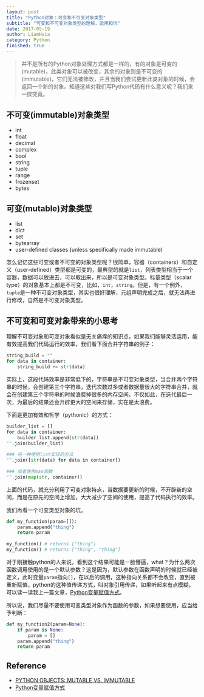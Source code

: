 ```yaml
---
layout: post
title: "Python对象：可变和不可变对象类型"
subtitle: "可变和不可变对象类型的理解，运用和坑"
date: 2017-05-19
author: LiamHsia
category: Python
finished: true
---
```


>并不是所有的Python对象处理方式都是一样的，有的对象是可变的(mutable)，此类对象可以被改变，其余的对象则是不可变的(immutable)，它们无法被修改，并且当我们尝试更新此类对象的时候，会返回一个新的对象。知道这些对我们写Python代码有什么意义呢？我们来一探究竟。

## 不可变(immutable)对象类型
- int
- float
- decimal
- complex
- bool
- string
- tuple
- range
- frozenset
- bytes

## 可变(mutable)对象类型
- list
- dict
- set
- bytearray
- user-defined classes (unless specifically made immutable)

怎么记忆这些可变或者不可变的对象类型呢？很简单，容器（containers）和自定义（user-defined）类型都是可变的，最典型的就是`list`，列表类型相当于一个容器，数据可以放进去，可以取出来，所以是可变对象类型。标量类型（scalar type）的对象基本上都是不可变，比如，`int`，`string`。但是，有一个例外，`tuple`是一种不可变对象类型，其实也很好理解，元组声明完成之后，就无法再进行修改，自然是不可变对象类型。

## 不可变和可变对象带来的小思考
理解不可变对象和可变对象看似是无关痛痒的知识点，如果我们能够灵活运用，能有效提高我们代码运行的效率，我们看下面合并字符串的例子：

```python
string_build = ""
for data in container:
    string_build += str(data)
```
实际上，这段代码效率是非常低下的，字符串是不可变对象类型，当合并两个字符串的时候，会创建第三个字符串，迭代次数过多或者数据量很大的字符串合并，就会在创建第三个字符串的时候浪费掉很多的内存空间，不仅如此，在迭代最后一次，为最后的结果还会开辟更大的空间来存储，实在是太浪费。

下面是更加有效和哲学（pythonic）的方式：
```python
builder_list = []
for data in container:
    builder_list.append(str(data))
"".join(builder_list)
 
### 另一种使用list实现的方法
"".join([str(data) for data in container])
 
### 或者使用map函数
"".join(map(str, container))
```
上面的代码，就充分利用了可变对象特点，当数据要更新的时候，不开辟新的空间，而是在原先的空间上增加，大大减少了空间的使用，提高了代码执行的效率。

我们再看一个可变类型对象的坑。
```python 
def my_function(param=[]):
    param.append("thing")
    return param
 
my_function() # returns ["thing"]
my_function() # returns ["thing", "thing"]
```
对于刚接触python的人来说，看到这个结果可能是一脸懵逼，what？为什么两次函数调用使用的是一个默认参数？这是因为，默认参数在函数声明的时候就已经被定义，此时变量`param`指向`[]`，在以后的调用，这种指向关系都不会改变，直到被重新赋值，python的这种值传递方式，叫对象引用传递，如果听起来有点模糊，可以读一读我上一篇文章，[Python变量赋值方式](http://www.blue7wings.com/python/Pythons-pass-by-object-reference.html)。

所以说，我们尽量不要使用可变类型对象作为函数的参数，如果想要使用，应当给予判断：

```python
def my_function2(param=None):
    if param is None:
        param = []
    param.append("thing")
    return param
```

## Reference
 - [PYTHON OBJECTS: MUTABLE VS. IMMUTABLE](https://codehabitude.com/2013/12/24/python-objects-mutable-vs-immutable/)
 - [Python变量赋值方式](http://www.blue7wings.com/python/Pythons-pass-by-object-reference.html)
